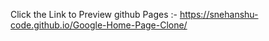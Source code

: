Click the Link to Preview
github Pages :- https://snehanshu-code.github.io/Google-Home-Page-Clone/

